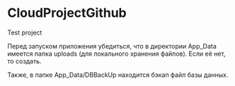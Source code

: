 # CloudProjectGithub
Test project

Перед запуском приложения убедиться, что в директории App_Data имеется папка uploads (для локального хранения файлов). Если её нет, то создать.

Также, в папке App_Data/DBBackUp находится бэкап файл базы данных.
